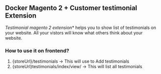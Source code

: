 ## Docker Magento 2 + Customer testimonial Extension

*Testimonial magento 2 extension** helps you to show list of testimonials on your website. All your vistors will know what others think about your website.

### How to use it on frontend?
1. {storeUrl}/testimonials -> This will use to Add testimonials
2. {storeUrl}testimonials/index/view/ -> This will list all testimonials


